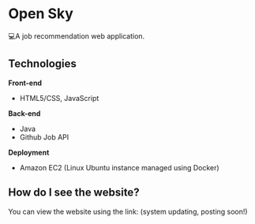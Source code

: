 # Open Sky

💻A job recommendation web application.

## Technologies
 **Front-end**
 
 - HTML5/CSS, JavaScript
 
 **Back-end**
 
 - Java
 - Github Job API

  **Deployment**
  - Amazon EC2 (Linux Ubuntu instance managed using Docker)
## How do I see the website?

You can view the website using the link: (system updating, posting soon!)
